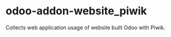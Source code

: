 odoo-addon-website_piwik
========================

Collects web application usage of website built Odoo with Piwik.
